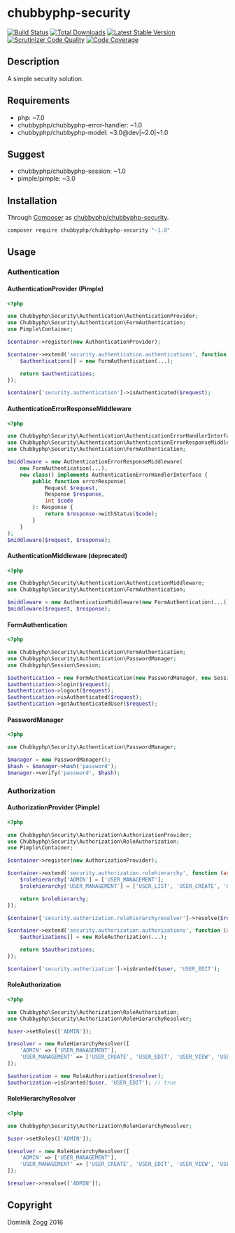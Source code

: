 # chubbyphp-security

[![Build Status](https://api.travis-ci.org/chubbyphp/chubbyphp-security.png?branch=master)](https://travis-ci.org/chubbyphp/chubbyphp-security)
[![Total Downloads](https://poser.pugx.org/chubbyphp/chubbyphp-security/downloads.png)](https://packagist.org/packages/chubbyphp/chubbyphp-security)
[![Latest Stable Version](https://poser.pugx.org/chubbyphp/chubbyphp-security/v/stable.png)](https://packagist.org/packages/chubbyphp/chubbyphp-security)
[![Scrutinizer Code Quality](https://scrutinizer-ci.com/g/chubbyphp/chubbyphp-security/badges/quality-score.png?b=master)](https://scrutinizer-ci.com/g/chubbyphp/chubbyphp-security/?branch=master)
[![Code Coverage](https://scrutinizer-ci.com/g/chubbyphp/chubbyphp-security/badges/coverage.png?b=master)](https://scrutinizer-ci.com/g/chubbyphp/chubbyphp-security/?branch=master)

## Description

A simple security solution.

## Requirements

 * php: ~7.0
 * chubbyphp/chubbyphp-error-handler: ~1.0
 * chubbyphp/chubbyphp-model: ~3.0@dev|~2.0|~1.0

## Suggest

 * chubbyphp/chubbyphp-session: ~1.0
 * pimple/pimple: ~3.0

## Installation

Through [Composer](http://getcomposer.org) as [chubbyphp/chubbyphp-security][1].

```sh
composer require chubbyphp/chubbyphp-security "~1.0"
```

## Usage

### Authentication

#### AuthenticationProvider (Pimple)

```php
<?php

use Chubbyphp\Security\Authentication\AuthenticationProvider;
use Chubbyphp\Security\Authentication\FormAuthentication;
use Pimple\Container;

$container->register(new AuthenticationProvider);

$container->extend('security.authentication.authentications', function (array $authentications) use ($container) {
    $authentications[] = new FormAuthentication(...);

    return $authentications;
});

$container['security.authentication']->isAuthenticated($request);
```

#### AuthenticationErrorResponseMiddleware

```php
<?php

use Chubbyphp\Security\Authentication\AuthenticationErrorHandlerInterface;
use Chubbyphp\Security\Authentication\AuthenticationErrorResponseMiddleware;
use Chubbyphp\Security\Authentication\FormAuthentication;

$middleware = new AuthenticationErrorResponseMiddleware(
    new FormAuthentication(...),
    new class() implements AuthenticationErrorHandlerInterface {
        public function errorResponse(
            Request $request,
            Response $response,
            int $code
        ): Response {
            return $response->withStatus($code);
        }
    }
);
$middleware($request, $response);
```

#### AuthenticationMiddleware (deprecated)

```php
<?php

use Chubbyphp\Security\Authentication\AuthenticationMiddleware;
use Chubbyphp\Security\Authentication\FormAuthentication;

$middleware = new AuthenticationMiddleware(new FormAuthentication(...));
$middleware($request, $response);
```

#### FormAuthentication

```php
<?php

use Chubbyphp\Security\Authentication\FormAuthentication;
use Chubbyphp\Security\Authentication\PasswordManager;
use Chubbyphp\Session\Session;

$authentication = new FormAuthentication(new PasswordManager, new Session, ...);
$authentication->login($request);
$authentication->logout($request);
$authentication->isAuthenticated($request);
$authentication->getAuthenticatedUser($request);
```

#### PasswordManager

```php
<?php

use Chubbyphp\Security\Authentication\PasswordManager;

$manager = new PasswordManager();
$hash = $manager->hash('password');
$manager->verify('password', $hash);
```

### Authorization

#### AuthorizationProvider (Pimple)

```php
<?php

use Chubbyphp\Security\Authorization\AuthorizationProvider;
use Chubbyphp\Security\Authorization\RoleAuthorization;
use Pimple\Container;

$container->register(new AuthorizationProvider);

$container->extend('security.authorization.rolehierarchy', function (array $rolehierarchy) use ($container) {
    $rolehierarchy['ADMIN'] = ['USER_MANAGEMENT'];
    $rolehierarchy['USER_MANAGEMENT'] = ['USER_LIST', 'USER_CREATE', 'USER_EDIT', 'USER_VIEW', 'USER_DELETE'];

    return $rolehierarchy;
});

$container['security.authorization.rolehierarchyresolver']->resolve($roles);

$container->extend('security.authorization.authorizations', function (array $authorizations) use ($container) {
    $authorizations[] = new RoleAuthorization(...);

    return $$authorizations;
});

$container['security.authorization']->isGranted($user, 'USER_EDIT');
```

#### RoleAuthorization

```php
<?php

use Chubbyphp\Security\Authorization\RoleAuthorization;
use Chubbyphp\Security\Authorization\RoleHierarchyResolver;

$user->setRoles(['ADMIN']);

$resolver = new RoleHierarchyResolver([
    'ADMIN' => ['USER_MANAGEMENT'],
    'USER_MANAGEMENT' => ['USER_CREATE', 'USER_EDIT', 'USER_VIEW', 'USER_DELETE']
]);

$authorization = new RoleAuthorization($resolver);
$authorization->isGranted($user, 'USER_EDIT'); // true
```

#### RoleHierarchyResolver

```php
<?php

use Chubbyphp\Security\Authorization\RoleHierarchyResolver;

$user->setRoles(['ADMIN']);

$resolver = new RoleHierarchyResolver([
    'ADMIN' => ['USER_MANAGEMENT'],
    'USER_MANAGEMENT' => ['USER_CREATE', 'USER_EDIT', 'USER_VIEW', 'USER_DELETE']
]);

$resolver->resolve(['ADMIN']);
```

[1]: https://packagist.org/packages/chubbyphp/chubbyphp-security

## Copyright

Dominik Zogg 2016
